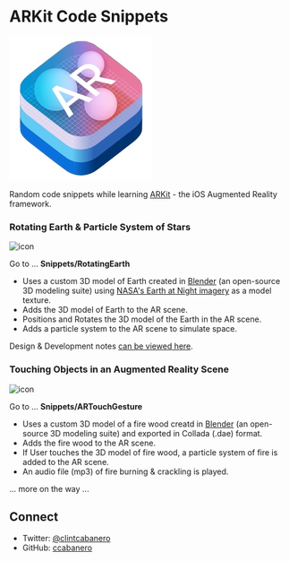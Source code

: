 # ARKit Code Snippets

![logo](ARKit.jpg)

Random code snippets while learning [ARKit](https://developer.apple.com/arkit/) - the iOS Augmented Reality framework.

### Rotating Earth & Particle System of Stars

![icon](Snippets/RotatingEarth/screenshots/RotatingEarthExample.gif)

Go to ... __Snippets/RotatingEarth__

* Uses a custom 3D model of Earth created in [Blender](https://www.blender.org) (an open-source 3D modeling suite) using [NASA's Earth at Night imagery](https://www.nasa.gov/topics/earth/earthday/gall_earth_night.html) as a model texture.
* Adds the 3D model of Earth to the AR scene.
* Positions and Rotates the 3D model of the Earth in the AR scene.
* Adds a particle system to the AR scene to simulate space.

Design & Development notes [can be viewed here](Snippets/RotatingEarth/README.md).

### Touching Objects in an Augmented Reality Scene

![icon](Snippets/ARTouchGesture/screenshots/ARTouchGesture.gif)

Go to ... __Snippets/ARTouchGesture__

* Uses a custom 3D model of a fire wood creatd in [Blender](https://www.blender.org) (an open-source 3D modeling suite) and exported in Collada (.dae) format.
* Adds the fire wood to the AR scene.
* If User touches the 3D model of fire wood, a particle system of fire is added to the AR scene.  
* An audio file (mp3) of fire burning & crackling is played.

... more on the way ...

## Connect

* Twitter: [@clintcabanero](http://twitter.com/clintcabanero)
* GitHub: [ccabanero](http:///github.com/ccabanero)
